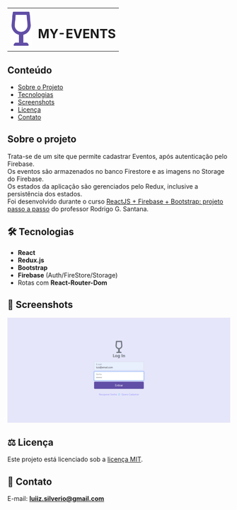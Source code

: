 <table>
  <tr>
    <td><img src="https://github.com/luiizsilverio/eventos/blob/main/public/logo.svg" width="48" /></td>
    <td><h1>MY-EVENTS</h1></td>
  </tr>
</table>

## Conteúdo
* [Sobre o Projeto](#sobre-o-projeto)
* [Tecnologias](#hammer_and_wrench-tecnologias)
* [Screenshots](#camera_flash-screenshots)
* [Licença](#balance_scale-licença)
* [Contato](#email-contato)

## Sobre o projeto
Trata-se de um site que permite cadastrar Eventos, após autenticação pelo Firebase. <br />
Os eventos são armazenados no banco Firestore e as imagens no Storage do Firebase. <br />
Os estados da aplicação são gerenciados pelo Redux, inclusive a persistência dos estados. <br />
Foi desenvolvido durante o curso [ReactJS + Firebase + Bootstrap: projeto passo a passo](https://www.udemy.com/course/react-js-firebase-bootstrap-projeto-passo-a-passo/) do professor Rodrigo G. Santana.<br />

## :hammer_and_wrench: Tecnologias
* __React__
* __Redux.js__
* __Bootstrap__
* __Firebase__ (Auth/FireStore/Storage)
* Rotas com __React-Router-Dom__

## :camera_flash: Screenshots
![](https://github.com/luiizsilverio/eventos/blob/main/public/my-events.gif)

## :balance_scale: Licença
Este projeto está licenciado sob a [licença MIT](LICENSE).

## :email: Contato

E-mail: [**luiiz.silverio@gmail.com**](mailto:luiiz.silverio@gmail.com)

